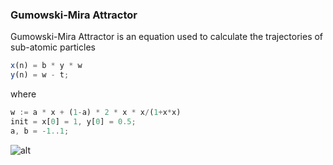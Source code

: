 ### Gumowski-Mira Attractor

  Gumowski-Mira Attractor is an equation used to calculate the trajectories of sub-atomic particles
 
```js
x(n) = b * y * w
y(n) = w - t;
```

where 

```js
w := a * x + (1-a) * 2 * x * x/(1+x*x)
init = x[0] = 1, y[0] = 0.5;
a, b = -1..1;
```


![alt][logo]

[logo]:sample.gif ""
